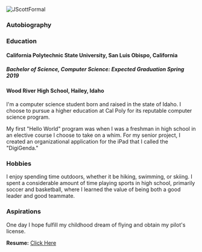 ![JScottFormal](https://jonscott20.github.io/Files/Documents/smallFormal.jpeg)

### Autobiography



### Education

#### California Polytechnic State University, San Luis Obispo, California
##### Bachelor of Science, Computer Science: Expected Graduation Spring 2019

#### Wood River High School, Hailey, Idaho

I'm a computer science student born and raised in the state of Idaho. I choose to pursue a higher education at Cal Poly for its reputable computer science program.

My first "Hello World" program was when I was a freshman in high school in an elective course I choose to take on a whim. For my senior project, I created an organizational application for the iPad that I called the "DigiGenda."

### Hobbies

I enjoy spending time outdoors, whether it be hiking, swimming, or skiing. I spent a considerable amount of time playing sports in high school, primarily soccer and basketball, where I learned the value of being both a good leader and good teammate.

### Aspirations

One day I hope fulfill my childhood dream of flying and obtain my pilot's license.

**Resume:**
[Click Here](https://jonscott20.github.io/Files/Documents/Resume03-16-17.pdf)

